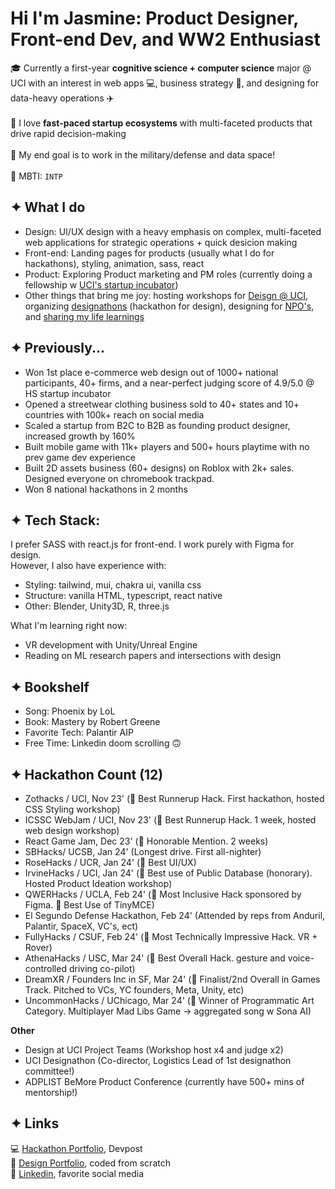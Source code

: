 # Hi I'm Jasmine: Product Designer, Front-end Dev, and WW2 Enthusiast #

🎓 Currently a first-year **cognitive science + computer science** major @ UCI with an interest in web apps 💻, business strategy 💼, and designing for data-heavy operations ✈️
<br><br>
🐇 I love **fast-paced startup ecosystems** with multi-faceted products that drive rapid decision-making
<br><br>
🚀 My end goal is to work in the military/defense and data space!
<br><br>
🧠 MBTI: `INTP`



## ✦ What I do ##

* Design: UI/UX design with a heavy emphasis on complex, multi-faceted web applications for strategic operations + quick desicion making
* Front-end: Landing pages for products (usually what I do for hackathons), styling, animation, sass, react
* Product: Exploring Product marketing and PM roles (currently doing a fellowship w [UCI's startup incubator](https://www.productuci.com/))
* Other things that bring me joy: hosting workshops for [Deisgn @ UCI](https://designatuci.com/), organizing [designathons](https://designatuci.com/designathons/) (hackathon for design), designing for [NPO's](https://www.developforgood.org/), and [sharing my life learnings](https://jaslavie.github.io/voicewise/)

## ✦ Previously... ##
* Won 1st place e-commerce web design out of 1000+ national participants, 40+ firms, and a near-perfect judging score of 4.9/5.0 @ HS startup incubator
* Opened a streetwear clothing business sold to 40+ states and 10+ countries with 100k+ reach on social media
* Scaled a startup from B2C to B2B as founding product designer, increased growth by 160%
* Built mobile game with 11k+ players and 500+ hours playtime with no prev game dev experience
* Built 2D assets business (60+ designs) on Roblox with 2k+ sales. Designed everyone on chromebook trackpad.
* Won 8 national hackathons in 2 months


## ✦ Tech Stack: ##

I prefer SASS with react.js for front-end. I work purely with Figma for design.
<br>
However, I also have experience with:
* Styling: tailwind, mui, chakra ui, vanilla css
* Structure: vanilla HTML, typescript, react native
* Other: Blender, Unity3D, R, three.js

What I'm learning right now:
* VR development with Unity/Unreal Engine
* Reading on ML research papers and intersections with design


## ✦ Bookshelf ##
* Song: Phoenix by LoL
* Book: Mastery by Robert Greene
* Favorite Tech: Palantir AIP
* Free Time: Linkedin doom scrolling 🙃


## ✦ Hackathon Count (12) ##
* Zothacks / UCI, Nov 23' (🥈 Best Runnerup Hack. First hackathon, hosted CSS Styling workshop)
* ICSSC WebJam / UCI, Nov 23' (🥈 Best Runnerup Hack. 1 week, hosted web design workshop)
* React Game Jam, Dec 23' (🏅 Honorable Mention. 2 weeks)
* SBHacks/ UCSB, Jan 24' (Longest drive. First all-nighter)
* RoseHacks / UCR, Jan 24' (🏅 Best UI/UX)
* IrvineHacks / UCI, Jan 24' (🏅 Best use of Public Database (honorary). Hosted Product Ideation workshop)
* QWERHacks / UCLA, Feb 24' (🏅 Most Inclusive Hack sponsored by Figma. 🏅 Best Use of TinyMCE)
* El Segundo Defense Hackathon, Feb 24' (Attended by reps from Anduril, Palantir, SpaceX, VC's, ect)
* FullyHacks / CSUF, Feb 24' (🏅 Most Technically Impressive Hack. VR + Rover)
* AthenaHacks / USC, Mar 24' (🥇 Best Overall Hack. gesture and voice-controlled driving co-pilot)
* DreamXR / Founders Inc in SF, Mar 24' (🏅 Finalist/2nd Overall in Games Track. Pitched to VCs, YC founders, Meta, Unity, etc)
* UncommonHacks / UChicago, Mar 24' (🏅 Winner of Programmatic Art Category. Multiplayer Mad Libs Game → aggregated song w Sona AI)

**Other**
* Design at UCI Project Teams (Workshop host x4 and judge x2)
* UCI Designathon (Co-director, Logistics Lead of 1st designathon committee!)
* ADPLIST BeMore Product Conference (currently have 500+ mins of mentorship!)

## ✦ Links ##
💻 [Hackathon Portfolio](https://devpost.com/jaslavie), Devpost
<br>
🎨 [Design Portfolio](https://jaslavie.com), coded from scratch
<br>
🧳 [Linkedin](https://linkedin.com/in/jaslavie), favorite social media
<!--


- 🔭 I’m currently working on ...
- 🌱 I’m currently learning ...
- 👯 I’m looking to collaborate on ...
- 🤔 I’m looking for help with ...
- 💬 Ask me about ...
- 📫 How to reach me: ...
- 😄 Pronouns: ...
- ⚡ Fun fact: ...
-->
